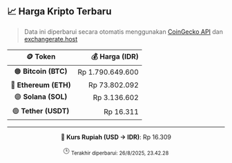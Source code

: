 

<!-- HARGA_KRIPTO -->
## 📈 Harga Kripto Terbaru

> Data ini diperbarui secara otomatis menggunakan [CoinGecko API](https://www.coingecko.com/) dan [exchangerate.host](https://exchangerate.host/)

<div align="center">

| 🪙 Token | 💰 Harga (IDR) |
|:------:|---------------:|
| 🟠 **Bitcoin (BTC)**   | Rp 1.790.649.600 |
| 🔵 **Ethereum (ETH)**  | Rp 73.802.092 |
| 🟣 **Solana (SOL)**    | Rp 3.136.602 |
| 🟢 **Tether (USDT)**   | Rp 16.311 |

---

💱 **Kurs Rupiah (USD → IDR)**: Rp 16.309

🕒 <sub>Terakhir diperbarui: 26/8/2025, 23.42.28</sub>

</div>
<!-- /HARGA_KRIPTO -->